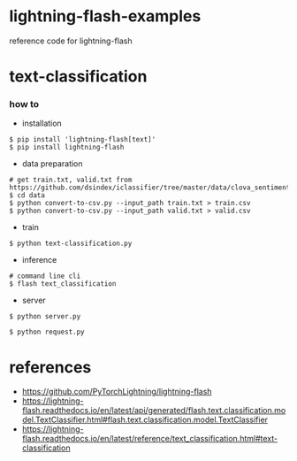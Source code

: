 # lightning-flash-examples

reference code for lightning-flash

# text-classification

### how to

- installation
```
$ pip install 'lightning-flash[text]'
$ pip install lightning-flash
```

- data preparation
```
# get train.txt, valid.txt from https://github.com/dsindex/iclassifier/tree/master/data/clova_sentiments
$ cd data
$ python convert-to-csv.py --input_path train.txt > train.csv
$ python convert-to-csv.py --input_path valid.txt > valid.csv
```

- train
```
$ python text-classification.py
```

- inference
```
# command line cli
$ flash text_classification
```

- server
```
$ python server.py

$ python request.py
```

# references

- https://github.com/PyTorchLightning/lightning-flash
- https://lightning-flash.readthedocs.io/en/latest/api/generated/flash.text.classification.model.TextClassifier.html#flash.text.classification.model.TextClassifier
- https://lightning-flash.readthedocs.io/en/latest/reference/text_classification.html#text-classification

